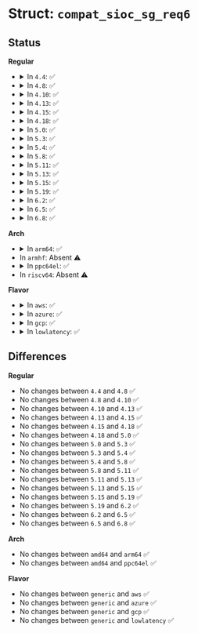 # Struct: <code>compat_sioc_sg_req6</code>

## Status
<b>Regular</b>
<ul>
<li>
<details>
<summary>In <code>4.4</code>: ✅</summary>

```c
struct compat_sioc_sg_req6 {
    struct sockaddr_in6 src;
    struct sockaddr_in6 grp;
    compat_ulong_t pktcnt;
    compat_ulong_t bytecnt;
    compat_ulong_t wrong_if;
};
```
</details>
</li>
<li>
<details>
<summary>In <code>4.8</code>: ✅</summary>

```c
struct compat_sioc_sg_req6 {
    struct sockaddr_in6 src;
    struct sockaddr_in6 grp;
    compat_ulong_t pktcnt;
    compat_ulong_t bytecnt;
    compat_ulong_t wrong_if;
};
```
</details>
</li>
<li>
<details>
<summary>In <code>4.10</code>: ✅</summary>

```c
struct compat_sioc_sg_req6 {
    struct sockaddr_in6 src;
    struct sockaddr_in6 grp;
    compat_ulong_t pktcnt;
    compat_ulong_t bytecnt;
    compat_ulong_t wrong_if;
};
```
</details>
</li>
<li>
<details>
<summary>In <code>4.13</code>: ✅</summary>

```c
struct compat_sioc_sg_req6 {
    struct sockaddr_in6 src;
    struct sockaddr_in6 grp;
    compat_ulong_t pktcnt;
    compat_ulong_t bytecnt;
    compat_ulong_t wrong_if;
};
```
</details>
</li>
<li>
<details>
<summary>In <code>4.15</code>: ✅</summary>

```c
struct compat_sioc_sg_req6 {
    struct sockaddr_in6 src;
    struct sockaddr_in6 grp;
    compat_ulong_t pktcnt;
    compat_ulong_t bytecnt;
    compat_ulong_t wrong_if;
};
```
</details>
</li>
<li>
<details>
<summary>In <code>4.18</code>: ✅</summary>

```c
struct compat_sioc_sg_req6 {
    struct sockaddr_in6 src;
    struct sockaddr_in6 grp;
    compat_ulong_t pktcnt;
    compat_ulong_t bytecnt;
    compat_ulong_t wrong_if;
};
```
</details>
</li>
<li>
<details>
<summary>In <code>5.0</code>: ✅</summary>

```c
struct compat_sioc_sg_req6 {
    struct sockaddr_in6 src;
    struct sockaddr_in6 grp;
    compat_ulong_t pktcnt;
    compat_ulong_t bytecnt;
    compat_ulong_t wrong_if;
};
```
</details>
</li>
<li>
<details>
<summary>In <code>5.3</code>: ✅</summary>

```c
struct compat_sioc_sg_req6 {
    struct sockaddr_in6 src;
    struct sockaddr_in6 grp;
    compat_ulong_t pktcnt;
    compat_ulong_t bytecnt;
    compat_ulong_t wrong_if;
};
```
</details>
</li>
<li>
<details>
<summary>In <code>5.4</code>: ✅</summary>

```c
struct compat_sioc_sg_req6 {
    struct sockaddr_in6 src;
    struct sockaddr_in6 grp;
    compat_ulong_t pktcnt;
    compat_ulong_t bytecnt;
    compat_ulong_t wrong_if;
};
```
</details>
</li>
<li>
<details>
<summary>In <code>5.8</code>: ✅</summary>

```c
struct compat_sioc_sg_req6 {
    struct sockaddr_in6 src;
    struct sockaddr_in6 grp;
    compat_ulong_t pktcnt;
    compat_ulong_t bytecnt;
    compat_ulong_t wrong_if;
};
```
</details>
</li>
<li>
<details>
<summary>In <code>5.11</code>: ✅</summary>

```c
struct compat_sioc_sg_req6 {
    struct sockaddr_in6 src;
    struct sockaddr_in6 grp;
    compat_ulong_t pktcnt;
    compat_ulong_t bytecnt;
    compat_ulong_t wrong_if;
};
```
</details>
</li>
<li>
<details>
<summary>In <code>5.13</code>: ✅</summary>

```c
struct compat_sioc_sg_req6 {
    struct sockaddr_in6 src;
    struct sockaddr_in6 grp;
    compat_ulong_t pktcnt;
    compat_ulong_t bytecnt;
    compat_ulong_t wrong_if;
};
```
</details>
</li>
<li>
<details>
<summary>In <code>5.15</code>: ✅</summary>

```c
struct compat_sioc_sg_req6 {
    struct sockaddr_in6 src;
    struct sockaddr_in6 grp;
    compat_ulong_t pktcnt;
    compat_ulong_t bytecnt;
    compat_ulong_t wrong_if;
};
```
</details>
</li>
<li>
<details>
<summary>In <code>5.19</code>: ✅</summary>

```c
struct compat_sioc_sg_req6 {
    struct sockaddr_in6 src;
    struct sockaddr_in6 grp;
    compat_ulong_t pktcnt;
    compat_ulong_t bytecnt;
    compat_ulong_t wrong_if;
};
```
</details>
</li>
<li>
<details>
<summary>In <code>6.2</code>: ✅</summary>

```c
struct compat_sioc_sg_req6 {
    struct sockaddr_in6 src;
    struct sockaddr_in6 grp;
    compat_ulong_t pktcnt;
    compat_ulong_t bytecnt;
    compat_ulong_t wrong_if;
};
```
</details>
</li>
<li>
<details>
<summary>In <code>6.5</code>: ✅</summary>

```c
struct compat_sioc_sg_req6 {
    struct sockaddr_in6 src;
    struct sockaddr_in6 grp;
    compat_ulong_t pktcnt;
    compat_ulong_t bytecnt;
    compat_ulong_t wrong_if;
};
```
</details>
</li>
<li>
<details>
<summary>In <code>6.8</code>: ✅</summary>

```c
struct compat_sioc_sg_req6 {
    struct sockaddr_in6 src;
    struct sockaddr_in6 grp;
    compat_ulong_t pktcnt;
    compat_ulong_t bytecnt;
    compat_ulong_t wrong_if;
};
```
</details>
</li>
</ul>
<b>Arch</b>
<ul>
<li>
<details>
<summary>In <code>arm64</code>: ✅</summary>

```c
struct compat_sioc_sg_req6 {
    struct sockaddr_in6 src;
    struct sockaddr_in6 grp;
    compat_ulong_t pktcnt;
    compat_ulong_t bytecnt;
    compat_ulong_t wrong_if;
};
```
</details>
</li>
<li>
In <code>armhf</code>: Absent ⚠️
</li>
<li>
<details>
<summary>In <code>ppc64el</code>: ✅</summary>

```c
struct compat_sioc_sg_req6 {
    struct sockaddr_in6 src;
    struct sockaddr_in6 grp;
    compat_ulong_t pktcnt;
    compat_ulong_t bytecnt;
    compat_ulong_t wrong_if;
};
```
</details>
</li>
<li>
In <code>riscv64</code>: Absent ⚠️
</li>
</ul>
<b>Flavor</b>
<ul>
<li>
<details>
<summary>In <code>aws</code>: ✅</summary>

```c
struct compat_sioc_sg_req6 {
    struct sockaddr_in6 src;
    struct sockaddr_in6 grp;
    compat_ulong_t pktcnt;
    compat_ulong_t bytecnt;
    compat_ulong_t wrong_if;
};
```
</details>
</li>
<li>
<details>
<summary>In <code>azure</code>: ✅</summary>

```c
struct compat_sioc_sg_req6 {
    struct sockaddr_in6 src;
    struct sockaddr_in6 grp;
    compat_ulong_t pktcnt;
    compat_ulong_t bytecnt;
    compat_ulong_t wrong_if;
};
```
</details>
</li>
<li>
<details>
<summary>In <code>gcp</code>: ✅</summary>

```c
struct compat_sioc_sg_req6 {
    struct sockaddr_in6 src;
    struct sockaddr_in6 grp;
    compat_ulong_t pktcnt;
    compat_ulong_t bytecnt;
    compat_ulong_t wrong_if;
};
```
</details>
</li>
<li>
<details>
<summary>In <code>lowlatency</code>: ✅</summary>

```c
struct compat_sioc_sg_req6 {
    struct sockaddr_in6 src;
    struct sockaddr_in6 grp;
    compat_ulong_t pktcnt;
    compat_ulong_t bytecnt;
    compat_ulong_t wrong_if;
};
```
</details>
</li>
</ul>

## Differences
<b>Regular</b>
<ul>
<li>
No changes between <code>4.4</code> and <code>4.8</code> ✅
</li>
<li>
No changes between <code>4.8</code> and <code>4.10</code> ✅
</li>
<li>
No changes between <code>4.10</code> and <code>4.13</code> ✅
</li>
<li>
No changes between <code>4.13</code> and <code>4.15</code> ✅
</li>
<li>
No changes between <code>4.15</code> and <code>4.18</code> ✅
</li>
<li>
No changes between <code>4.18</code> and <code>5.0</code> ✅
</li>
<li>
No changes between <code>5.0</code> and <code>5.3</code> ✅
</li>
<li>
No changes between <code>5.3</code> and <code>5.4</code> ✅
</li>
<li>
No changes between <code>5.4</code> and <code>5.8</code> ✅
</li>
<li>
No changes between <code>5.8</code> and <code>5.11</code> ✅
</li>
<li>
No changes between <code>5.11</code> and <code>5.13</code> ✅
</li>
<li>
No changes between <code>5.13</code> and <code>5.15</code> ✅
</li>
<li>
No changes between <code>5.15</code> and <code>5.19</code> ✅
</li>
<li>
No changes between <code>5.19</code> and <code>6.2</code> ✅
</li>
<li>
No changes between <code>6.2</code> and <code>6.5</code> ✅
</li>
<li>
No changes between <code>6.5</code> and <code>6.8</code> ✅
</li>
</ul>
<b>Arch</b>
<ul>
<li>
No changes between <code>amd64</code> and <code>arm64</code> ✅
</li>
<li>
No changes between <code>amd64</code> and <code>ppc64el</code> ✅
</li>
</ul>
<b>Flavor</b>
<ul>
<li>
No changes between <code>generic</code> and <code>aws</code> ✅
</li>
<li>
No changes between <code>generic</code> and <code>azure</code> ✅
</li>
<li>
No changes between <code>generic</code> and <code>gcp</code> ✅
</li>
<li>
No changes between <code>generic</code> and <code>lowlatency</code> ✅
</li>
</ul>
